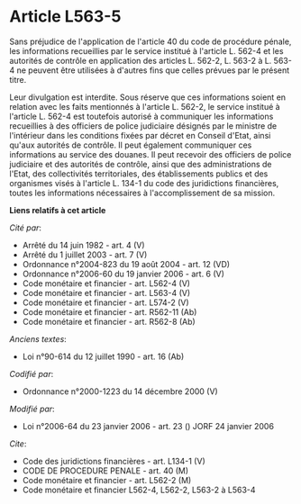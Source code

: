 # Article L563-5

Sans préjudice de l'application de l'article 40 du code de procédure pénale, les informations recueillies par le service
institué à l'article L. 562-4 et les autorités de contrôle en application des articles L. 562-2, L. 563-2 à L. 563-4 ne
peuvent être utilisées à d'autres fins que celles prévues par le présent titre.

Leur divulgation est interdite. Sous réserve que ces informations soient en relation avec les faits mentionnés à l'article L.
562-2, le service institué à l'article L. 562-4 est toutefois autorisé à communiquer les informations recueillies à des
officiers de police judiciaire désignés par le ministre de l'intérieur dans les conditions fixées par décret en Conseil
d'Etat, ainsi qu'aux autorités de contrôle. Il peut également communiquer ces informations au service des douanes. Il peut
recevoir des officiers de police judiciaire et des autorités de contrôle, ainsi que des administrations de l'Etat, des
collectivités territoriales, des établissements publics et des organismes visés à l'article L. 134-1 du code des juridictions
financières, toutes les informations nécessaires à l'accomplissement de sa mission.

**Liens relatifs à cet article**

_Cité par_:

  - Arrêté du 14 juin 1982 - art. 4 (V)
  - Arrêté du 1 juillet 2003 - art. 7 (V)
  - Ordonnance n°2004-823 du 19 août 2004 - art. 12 (VD)
  - Ordonnance n°2006-60 du 19 janvier 2006 - art. 6 (V)
  - Code monétaire et financier - art. L562-4 (V)
  - Code monétaire et financier - art. L563-4 (V)
  - Code monétaire et financier - art. L574-2 (V)
  - Code monétaire et financier - art. R562-11 (Ab)
  - Code monétaire et financier - art. R562-8 (Ab)

_Anciens textes_:

  - Loi n°90-614 du 12 juillet 1990 - art. 16 (Ab)

_Codifié par_:

  - Ordonnance n°2000-1223 du 14 décembre 2000 (V)

_Modifié par_:

  - Loi n°2006-64 du 23 janvier 2006 - art. 23 () JORF 24 janvier 2006

_Cite_:

  - Code des juridictions financières - art. L134-1 (V)
  - CODE DE PROCEDURE PENALE - art. 40 (M)
  - Code monétaire et financier - art. L562-2 (M)
  - Code monétaire et financier L562-4, L562-2, L563-2 à L563-4

